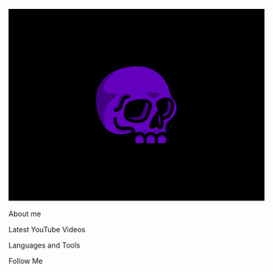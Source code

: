 ![Header](https://github.com/kwinkich/kwinkich/blob/main/assets/poor.gif)

About me

Latest YouTube Videos

Languages and Tools

Follow Me
